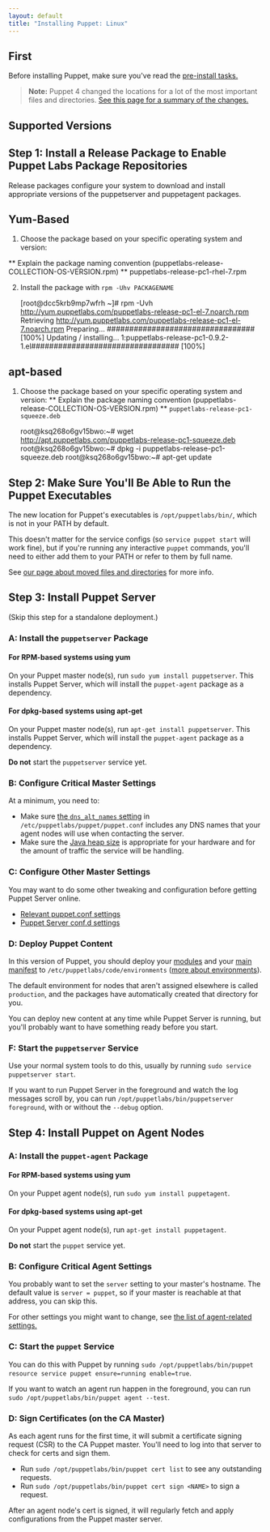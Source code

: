 ```yaml
---
layout: default
title: "Installing Puppet: Linux"
---
```


[nightly_yum]: /guides/puppetlabs_package_repositories.html#enabling-nightly-repos-on-yum-based-systems
[nightly]: /guides/puppetlabs_package_repositories.html#using-the-nightly-repos
[master_settings]: /puppet/latest/reference/config_important_settings.html#settings-for-puppet-master-servers
[agent_settings]: /puppet/latest/reference/config_important_settings.html#settings-for-agents-all-nodes
[current_install]: /guides/install_puppet/pre_install.html
[where]: ./whered_it_go.html
[dns_alt_names]: /references/latest/configuration.html#dnsaltnames
[server_heap]: /puppetserver/latest/install_from_packages.html#memory-allocation
[puppetserver_confd]: /puppetserver/latest/configuration.html
[modules]: /puppet/latest/reference/modules_fundamentals.html
[main manifest]: /puppet/latest/reference/dirs_manifest.html
[environments]: /puppet/latest/reference/environments.html


First
-----

Before installing Puppet, make sure you've read the [pre-install tasks.](./install_pre.html)

> **Note:** Puppet 4 changed the locations for a lot of the most important files and directories. [See this page for a summary of the changes.][where]


Supported Versions
-----



Step 1: Install a Release Package to Enable Puppet Labs Package Repositories
-----

Release packages configure your system to download and install appropriate versions of the puppetserver and puppetagent packages. 

## Yum-Based

1. Choose the package based on your specific operating system and version:

** Explain the package naming convention (puppetlabs-release-COLLECTION-OS-VERSION.rpm) **
puppetlabs-release-pc1-rhel-7.rpm

2. Install the package with `rpm -Uhv PACKAGENAME`

    [root@dcc5krb9mp7wfrh ~]# rpm -Uvh http://yum.puppetlabs.com/puppetlabs-release-pc1-el-7.noarch.rpm
    Retrieving http://yum.puppetlabs.com/puppetlabs-release-pc1-el-7.noarch.rpm
    Preparing...                          ################################# [100%]
    Updating / installing...
    1:puppetlabs-release-pc1-0.9.2-1.el################################# [100%]
    

## apt-based
   
1. Choose the package based on your specific operating system and version:
** Explain the package naming convention (puppetlabs-release-COLLECTION-OS-VERSION.rpm) **
`puppetlabs-release-pc1-squeeze.deb`
    
    root@ksq268o6gv15bwo:~# wget http://apt.puppetlabs.com/puppetlabs-release-pc1-squeeze.deb
    root@ksq268o6gv15bwo:~# dpkg -i puppetlabs-release-pc1-squeeze.deb
    root@ksq268o6gv15bwo:~# apt-get update

Step 2: Make Sure You'll Be Able to Run the Puppet Executables
-----

The new location for Puppet's executables is `/opt/puppetlabs/bin/`, which is not in your PATH by default.

This doesn't matter for the service configs (so `service puppet start` will work fine), but if you're running any interactive `puppet` commands, you'll need to either add them to your PATH or refer to them by full name.

See [our page about moved files and directories][where] for more info.

Step 3: Install Puppet Server
-----

(Skip this step for a standalone deployment.)

### A: Install the `puppetserver` Package

#### For RPM-based systems using yum
On your Puppet master node(s), run `sudo yum install puppetserver`. This installs Puppet Server, which will install the `puppet-agent` package as a dependency.

#### For dpkg-based systems using apt-get
On your Puppet master node(s), run `apt-get install puppetserver`. This installs Puppet Server, which will install the `puppet-agent` package as a dependency.


**Do not** start the `puppetserver` service yet.

### B: Configure Critical Master Settings

At a minimum, you need to:

* Make sure [the `dns_alt_names` setting][dns_alt_names] in `/etc/puppetlabs/puppet/puppet.conf` includes any DNS names that your agent nodes will use when contacting the server.
* Make sure the [Java heap size][server_heap] is appropriate for your hardware and for the amount of traffic the service will be handling.

### C: Configure Other Master Settings


You may want to do some other tweaking and configuration before getting Puppet Server online.

* [Relevant puppet.conf settings][master_settings]
* [Puppet Server conf.d settings][puppetserver_confd]

### D: Deploy Puppet Content

In this version of Puppet, you should deploy your [modules][] and your [main manifest][] to `/etc/puppetlabs/code/environments` ([more about environments][environments]).

The default environment for nodes that aren't assigned elsewhere is called `production`, and the packages have automatically created that directory for you.

You can deploy new content at any time while Puppet Server is running, but you'll probably want to have something ready before you start.

### F: Start the `puppetserver` Service

Use your normal system tools to do this, usually by running `sudo service puppetserver start`.

If you want to run Puppet Server in the foreground and watch the log messages scroll by, you can run `/opt/puppetlabs/bin/puppetserver foreground`, with or without the `--debug` option.


Step 4: Install Puppet on Agent Nodes
-----

### A: Install the `puppet-agent` Package

#### For RPM-based systems using yum
On your Puppet agent node(s), run `sudo yum install puppetagent`. 

#### For dpkg-based systems using apt-get
On your Puppet agent node(s), run `apt-get install puppetagent`.

**Do not** start the `puppet` service yet.

### B: Configure Critical Agent Settings

You probably want to set the `server` setting to your master's hostname. The default value is `server = puppet`, so if your master is reachable at that address, you can skip this.

For other settings you might want to change, see [the list of agent-related settings.][agent_settings]

### C: Start the `puppet` Service

You can do this with Puppet by running `sudo /opt/puppetlabs/bin/puppet resource service puppet ensure=running enable=true`.

If you want to watch an agent run happen in the foreground, you can run `sudo /opt/puppetlabs/bin/puppet agent --test`.

### D: Sign Certificates (on the CA Master)

As each agent runs for the first time, it will submit a certificate signing request (CSR) to the CA Puppet master. You'll need to log into that server to check for certs and sign them.

* Run `sudo /opt/puppetlabs/bin/puppet cert list` to see any outstanding requests.
* Run `sudo /opt/puppetlabs/bin/puppet cert sign <NAME>` to sign a request.

After an agent node's cert is signed, it will regularly fetch and apply configurations from the Puppet master server.

